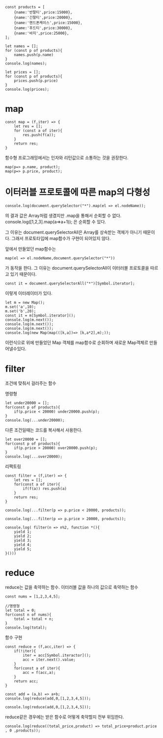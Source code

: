 
    const products = [
        {name:'반팔티',price:15000},
        {name:'긴팔티',price:20000},
        {name:'헨드폰케이스',price:15000},
        {name:'후드티',price:30000},
        {name:'바지',price:25000},
    ];

    let names = [];
    for (const p of products){
        names.push(p.name)
    }
    console.log(names);

    let prices = [];
    for (const p of products){
        prices.push(p.price)
    }
    console.log(prices);

# map

    const map = (f,iter) => {
        let res = [];
        for (const a of iter){
            res.push(f(a));
        }
        return res;        
    }
함수형 프로그래밍에서는 인자와 리턴값으로 소통하는 것을 권장한다. 

    map(p=> p.name, product);
    map(p=> p.price, product);


# 이터러블 프로토콜에 따른 map의 다형성
    console.log(document.querySelector("*").map(el => el.nodeName));
의 결과 값은 Array처럼 생겼지만 .map을 통해서 순회할 수 없다.
    console.log([1,2,3].map(a=>a+1));
은 순회할 수 있다.

그 이유는 document.querySelectorAll은 Array를 상속받는 객체가 아니기 때문이다.
그래서 프로토타입에 map함수가 구현이 되어있지 않다. 

앞에서 만들었던 map함수는
    
    map(el => el.nodeName,document.querySelector("*"))
가 동작을 한다. 그 이유는 document.querySelectorAll이 이터러블 프로토콜을 따르고 있기 때문이다. 

    const it = document.querySelectorAll("*")[Symbol.iterator];
이렇게 이터레이터가 있다.

    let m = new Map();
    m.set('a',10);
    m.set('b',20);
    const it = m[Symbol.iterator]();
    console.log(m.next());
    console.log(m.next());
    console.log(m.next());
    console.log(new Map(map(([k,a])=> [k,a*2],m);));
이런식으로 위에 만들었던 Map 객체를 map함수로 순회하며 새로운 Map객체르 만들어낼수있다. 


# filter
조건에 맞춰서 걸러주는 함수

명령형

    let under20000 = [];
    for(const p of products){
        if(p.price < 20000) under20000.push(p);
    }
    console.log(...under20000);
다른 조건일때는 코드를 복사해서 사용한다. 

    let over20000 = [];
    for(const p of products){
        if(p.price > 20000) over20000.push(p);
    }
    console.log(...over20000);

리팩토링

    const filter = (f,iter) => {
        let res = [];
        for(const a of iter){
            if(f(a)) res.push(a)
        }
        return res;
    }

    console.log(...filter(p => p.price < 20000, products));

    console.log(...filter(p => p.price > 20000, products));

    console.log( filter(n => n%2, function *(){
        yield 1;
        yield 2;
        yield 3;
        yield 4;
        yield 5;
    }()))
    
# reduce
reduce는 값을 축약하는 함수. 이터러블 값을 하나의 값으로 축약하는 함수

    const nums = [1,2,3,4,5];
    
    //명령형
    let total = 0;
    for(const n of nums){
        total = total + n;
    }
    console.log(total);

함수 구현

    const reduce = (f,acc,iter) => {
        if(!iter){
            iter = acc[Symbol.iteractor]();
            acc = iter.next().value;
        }
        for(const a of iter){
            acc = f(acc,a);
        }
        return acc;
    }

    const add = (a,b) => a+b;
    console.log(reduce(add,0,[1,2,3,4,5]));

    console.log(reduce(add,0,[1,2,3,4,5]));

reduce같은 경우에는 받은 함수로 어떻게 축약할지 전부 위임한다. 

    console.log(reduce((total_price,product) => total_price+product.price , 0 ,products));

